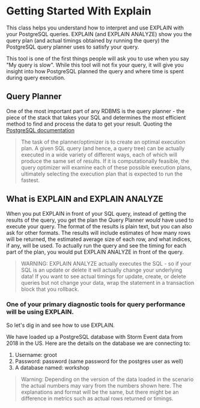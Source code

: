 # Getting Started With Explain

This class helps you understand how to interpret and use EXPLAIN with your PostgreSQL queries. EXPLAIN (and EXPLAIN ANALYZE) show you the query plan (and actual timings obtained by running the query) the PostgreSQL query planner uses to satisfy your query. 

This tool is one of the first things people will ask you to use when you say "My query is slow". While this tool will not fix your query, it will give you insight into how PostgreSQL planned the query and where time is spent during query execution.

## Query Planner
One of the most important part of any RDBMS is the query planner - the piece of the stack that takes your SQL and determines the most efficient method to find and process the data to get your result. Quoting the [PostgreSQL documentation](https://www.postgresql.org/docs/current/planner-optimizer.html)

> The task of the planner/optimizer is to create an optimal execution plan. A given SQL query (and hence, a query tree) can be actually executed in a wide variety of different ways, each of which will produce the same set of results. If it is computationally feasible, the query optimizer will examine each of these possible execution plans, ultimately selecting the execution plan that is expected to run the fastest.

## What is EXPLAIN and EXPLAIN ANALYZE

When you put EXPLAIN in front of your SQL query, instead of getting the results of the query, you get the plan the Query Planner *would* have used to execute your query. The format of the results is plain text, but you can also ask for other formats. The results will include estimates of how many rows will be returned, the estimated average size of each row, and what indices, if any, will be used. To actually run the query and see the timing for each part of the plan, you would put EXPLAIN ANALYZE in front of the query.

> WARNING: EXPLAIN ANALYZE actually executes the SQL - so if your SQL is an update or delete it will actually change your underlying data! If you want to see actual timings for update, create, or delete queries but not change your data, wrap the statement in a transaction block that you rollback. 

### One of your primary diagnostic tools for query performance will be using EXPLAIN.

So let's dig in and see how to use EXPLAIN.

We have loaded up a PostgreSQL database with Storm Event data from 2018 in the US. Here are the details on the database we are connecting to:
1. Username: groot
1. Password: password (same password for the postgres user as well)
1. A database named: workshop

> Warning: Depending on the version of the data loaded in the scenario the actual numbers may vary from the numbers shown here. The explanations and format will be the same, but there might be an difference in metrics such as actual rows returned or timings.  
